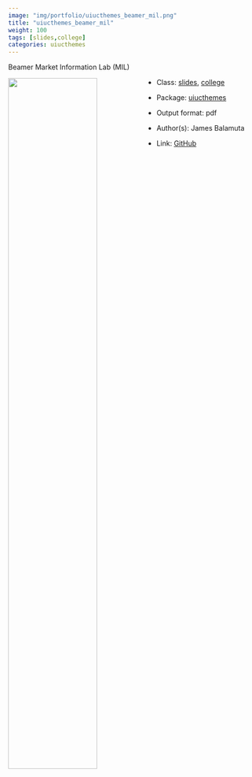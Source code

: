 ```yaml
---
image: "img/portfolio/uiucthemes_beamer_mil.png"
title: "uiucthemes_beamer_mil"
weight: 100
tags: [slides,college]
categories: uiucthemes
---
```


Beamer Market Information Lab (MIL)

<!--more-->

<p><a href="../../img/portfolio/uiucthemes_beamer_mil.png"><img class = "jf-image-shadow" src="../../img/portfolio/uiucthemes_beamer_mil.png" style="display: block; margin: auto;" width="60%"  align="left"></a></p>

- Class: [slides](../../tags/slides), [college](../../tags/college)
- Package: [uiucthemes](uiucthemes)
- Output format: pdf

- Author(s): James Balamuta
- Link: [GitHub](https://github.com/illinois-r/uiucthemes)


